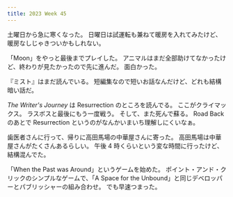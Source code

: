 ```yaml
---
title: 2023 Week 45
---
```


土曜日から急に寒くなった。
日曜日は試運転も兼ねて暖房を入れてみたけど、暖房なしじゃきついかもしれない。

「Moon」をやっと最後までプレイした。
アニマルはまだ全部助けてなかったけど、終わりが見たかったので先に進んだ。
面白かった。

『ミスト』はまだ読んでいる。
短編集なので短いお話なんだけど、どれも結構暗い話だ。

_The Writer's Journey_ は Resurrection のところを読んでる。
ここがクライマックス。
ラスボスと最後にもう一度戦う。
そして、また死んで蘇る。
Road Back のあとで Resurrection というのがなんかいまいち理解しにくいなぁ。

歯医者さんに行って、帰りに高田馬場の中華屋さんに寄った。
高田馬場は中華屋さんがたくさんあるらしい。
午後 4 時くらいという変な時間に行ったけど、結構混んでた。

「When the Past was Around」というゲームを始めた。
ポイント・アンド・クリックのシンプルなゲームで、「A Space for the Unbound」と同じデベロッパーとパブリッシャーの組み合わせ。
でも早速つまった。
